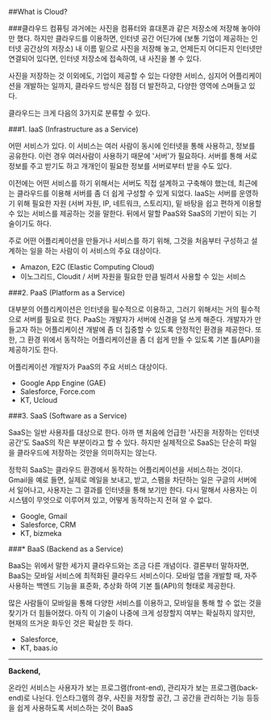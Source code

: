 ##What is Cloud?

###클라우드 컴퓨팅
과거에는 사진을 컴퓨터와 휴대폰과 같은 저장소에 저장해 놓아야만 했다. 하지만 클라우드를 이용하면, 인터넷 공간 어딘가에 (보통 기업이 제공하는 인터넷 공간상의 저장소) 내 이름 밑으로 사진을 저장해 놓고, 언제든지 어디든지 인터넷만 연결되어 있다면, 인터넷 저장소에 접속하여, 내 사진을 볼 수 있다.

사진을 저장하는 것 이외에도, 기업이 제공할 수 있는 다양한 서비스, 심지어 어플리케이션을 개발하는 일까지, 클라우드 방식은 점점 더 발전하고, 다양한 영역에 스며들고 있다.

클라우드는 크게 다음의 3가지로 분류할 수 있다.

###1. IaaS (Infrastructure as a Service)

어떤 서비스가 있다. 이 서비스는 여러 사람이 동시에 인터넷을 통해 사용하고, 정보를 공유한다. 이런  경우 여러사람이 사용하기 때문에 '서버'가 필요하다. 서버를 통해 서로 정보를 주고 받기도 하고 개개인이 필요한 정보를 서버로부터 받을 수도 있다.

이전에는 어떤 서비스를 하기 위해서는 서버도 직접 설계하고 구축해야 했는데, 최근에는 클라우드를 이용해 서버를 좀 더 쉽게 구성할 수 있게 되었다. IaaS는 서버를 운영하기 위해 필요한 자원 (서버 자원, IP, 네트워크, 스토리지), 밑 바탕을 쉽고 편하게 이용할 수 있는 서비스를 제공하는 것을 말한다. 뒤에서 말할 PaaS와 SaaS의 기반이 되는 기술이기도 하다.

주로 어떤 어플리케이션을 만들거나 서비스를 하기 위해, 그것을 처음부터 구성하고 설계하는 일을 하는 사람이 이 서비스의 주요 대상이다.

* Amazon, E2C (Elastic Computing Cloud)
* 이노그리드, Cloudit /  서버 자원을 필요한 만큼 빌려서 사용할 수 있는 서비스

###2. PaaS (Platform as a Service)

대부분의 어플리케이션은 인터넷을 필수적으로 이용하고, 그러기 위해서는 거의 필수적으로 서버를 필요로 한다. PaaS는 개발자가 서버에 신경을 덜 쓰게 해준다. 개발자가 만들고자 하는 어플리케이션 개발에 좀 더 집중할 수 있도록 안정적인 환경을 제공한다. 또한, 그 환경 위에서 동작하는 어플리케이션을 좀 더 쉽게 만들 수 있도록 기본 틀(API)을 제공하기도 한다.

어플리케이션 개발자가 PaaS의 주요 서비스 대상이다.

* Google App Engine (GAE)
* Salesforce, Force.com
* KT, Ucloud

###3. SaaS (Software as a Service)

SaaS는 일반 사용자를 대상으로 한다. 아까 맨 처음에 언급한 '사진을 저장하는 인터넷 공간'도 SaaS의 작은 부분이라고 할 수 있다. 하지만 실제적으로 SaaS는 단순히 파일을 클라우드에 저장하는 것만을 의미하지는 않는다.

정학히 SaaS는 클라우드 환경에서 동작하는 어플리케이션을 서비스하는 것이다. Gmail을 예로 들면, 실제로 메일을 보내고, 받고, 스팸을 차단하는 일은 구글의 서버에서 일어나고, 사용자는 그 결과를 인터넷을 통해 보기만 한다. 다시 말해서 사용자는 이 시스템이 무엇으로 이루어져 있고, 어떻게 동작하는지 전혀 알 수 없다.

* Google, Gmail
* Salesforce, CRM
* KT, bizmeka

###* BaaS (Backend as a Service)

BaaS는 위에서 말한 세가지 클라우드와는 조금 다른 개념이다. 결론부터 말하자면, BaaS는 모바일 서비스에 최적화된 클라우드 서비스이다. 모바일 앱을 개발할 때, 자주 사용하는 백엔드 기능을 표준화, 추상화 하여 기본 틀(API)의 형태로 제공한다.

많은 사람들이 모바일을 통해 다양한 서비스를 이용하고, 모바일을 통해 할 수 없는 것을 찾기가 더 힘들어졌다. 아직 이 기술이 나중에 크게 성장할지 여부는 확실하지 않지만, 현재의 뜨거운 화두인 것은 확실한 듯 하다.

* Salesforce,
* KT, baas.io
-----------------------------------------------------------------------
**Backend,**

온라인 서비스는 사용자가 보는 프로그램(front-end), 관리자가 보는 프로그램(back-end)로 나뉜다. 인스타그램의 경우, 사진을 저장할 공간, 그 공간을 관리하는 기능 등등을 쉽게 사용하도록 서비스하는 것이 BaaS
